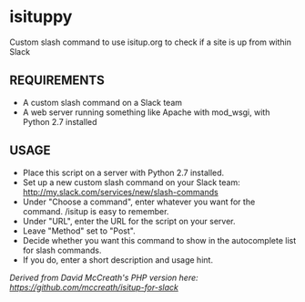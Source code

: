 # isituppy
Custom slash command to use isitup.org to check if a site is up from within Slack

## REQUIREMENTS

* A custom slash command on a Slack team
* A web server running something like Apache with mod_wsgi,
  with Python 2.7 installed

## USAGE

* Place this script on a server with Python 2.7 installed.
* Set up a new custom slash command on your Slack team:
  http://my.slack.com/services/new/slash-commands
* Under "Choose a command", enter whatever you want for
  the command. /isitup is easy to remember.
* Under "URL", enter the URL for the script on your server.
* Leave "Method" set to "Post".
* Decide whether you want this command to show in the
  autocomplete list for slash commands.
* If you do, enter a short description and usage hint.

_Derived from David McCreath's PHP version here: https://github.com/mccreath/isitup-for-slack_
